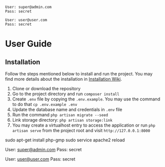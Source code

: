 

```
User: super@admin.com
Pass: secret

User: user@user.com
Pass: secret

```

# User Guide

## Installation

Follow the steps mentioned below to install and run the project. You may find more details about the installation in [Installation Wiki](https://github.com/Roby/laravel-starter/wiki/Installation).

1. Clone or download the repository
2. Go to the project directory and run `composer install`
3. Create `.env` file by copying the `.env.example`. You may use the command to do that `cp .env.example .env`
4. Update the database name and credentials in `.env` file
5. Run the command `php artisan migrate --seed`
6. Link storage directory: `php artisan storage:link`
7. You may create a virtualhost entry to access the application or run `php artisan serve` from the project root and visit `http://127.0.0.1:8000`

sudo apt-get install php-gmp 
sudo service apache2 reload

User: super@admin.com
Pass: secret

User: user@user.com
Pass: secret




